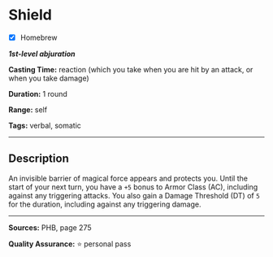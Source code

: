 # Shield

- [x] Homebrew

***1st-level abjuration***

**Casting Time:** reaction (which you take when you are hit by an attack, or when you take damage)

**Duration:** 1 round

**Range:** self

**Tags:** verbal, somatic

---

## Description
An invisible barrier of magical force appears and protects you.
Until the start of your next turn, you have a `+5` bonus to Armor Class (AC), including against any triggering attacks.
You also gain a Damage Threshold (DT) of `5` for the duration, including against any triggering damage.

---

**Sources:** PHB, page 275

**Quality Assurance:** :star: personal pass
